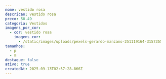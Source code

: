 ```yaml
---
nome: vestido rosa
descricao: vestido rosa
preco: 50.49
categoria: Vestidos
imagens_por_cor:
  - cor: vestido rosa
    imagens_cor:
      - /static/images/uploads/pexels-gerardo-manzano-251119164-31573553.jpg
tamanhos:
  - p
  - m
destaque: false
ativo: true
createdAt: 2025-09-13T02:57:28.866Z
---
```

